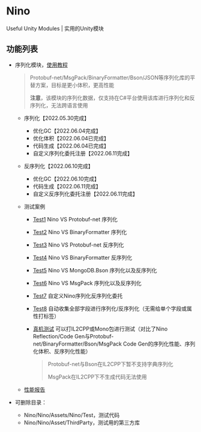 # Nino
Useful Unity Modules | 实用的Unity模块


## 功能列表

- 序列化模块，[使用教程](Docs/Serialization.md)
  > Protobuf-net/MsgPack/BinaryFormatter/Bson/JSON等序列化库的平替方案，目标是更小体积，更高性能
  >
  > **注意**，该模块的序列化数据，仅支持在C#平台使用该库进行序列化和反序列化，无法跨语言使用
  - 序列化【2022.05.30完成】
    - 优化GC【2022.06.04完成】
    - 优化体积【2022.06.04已完成】
    - 代码生成【2022.06.04已完成】
    - 自定义序列化委托注册【2022.06.11完成】
    
  - 反序列化【2022.06.10完成】

    - 优化GC【2022.06.10完成】
    - 代码生成【2022.06.11完成】
    - 自定义反序列化委托注册【2022.06.11完成】
    
  - 测试案例
    - [Test1](Nino/Assets/Nino/Test/Editor/Serialization/Test1.cs) Nino VS Protobuf-net 序列化
    
    - [Test2](Nino/Assets/Nino/Test/Editor/Serialization/Test2.cs) Nino VS BinaryFormatter 序列化
    
    - [Test3](Nino/Assets/Nino/Test/Editor/Serialization/Test3.cs) Nino VS Protobuf-net 反序列化
    
    - [Test4](Nino/Assets/Nino/Test/Editor/Serialization/Test4.cs) Nino VS BinaryFormatter 反序列化
    
    - [Test5](Nino/Assets/Nino/Test/Editor/Serialization/Test5.cs) Nino VS MongoDB.Bson 序列化以及反序列化
    
    - [Test6](Nino/Assets/Nino/Test/Editor/Serialization/Test6.cs) Nino VS MsgPack 序列化以及反序列化
    
    - [Test7](Nino/Assets/Nino/Test/Editor/Serialization/Test7.cs) 自定义Nino序列化反序列化委托
    
    - [Test8](Nino/Assets/Nino/Test/Editor/Serialization/Test8.cs) 自动收集全部字段进行序列化/反序列化（无需给单个字段或属性打标签）
    
    - [真机测试](/Nino/Assets/Nino/Test/BuildTest.cs) 可以打IL2CPP或Mono包进行测试（对比了Nino Reflection/Code Gen与Protobuf-net/BinaryFormatter/Bson/MsgPack Code Gen的序列化性能、序列化体积、反序列化性能）
    
      > Protobuf-net与Bson在IL2CPP下暂不支持字典序列化
      >
      > MsgPack在IL2CPP下不生成代码无法使用
    
  - [性能报告](Performance/Serialization.md)

- 可删除目录：
  - Nino/Nino/Assets/Nino/Test，测试代码
  - Nino/Nino/Asset/ThirdParty，测试用的第三方库
